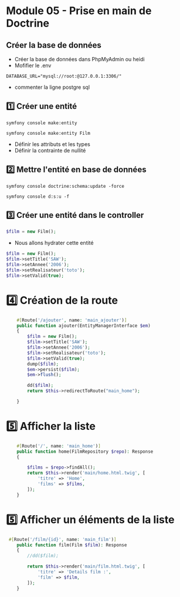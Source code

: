 # Module 05 - Prise en main de Doctrine

## Créer la base de données
- Créer la base de données dans PhpMyAdmin ou heidi
- Mofifier le .env
```
DATABASE_URL="mysql://root:@127.0.0.1:3306/"
```
- commenter la ligne postgre sql

## :one: Créer une entité
```
symfony console make:entity
```

```
symfony console make:entity Film
```

- Définir les attributs et les types
- Définir la contrainte de nullité

## :two: Mettre l'entité en base de données

```
symfony console doctrine:schema:update -force
```

```
symfony console d:s:u -f
```

## :three: Créer une entité dans le controller
```php
$film = new Film();
```
- Nous allons hydrater cette entité
```php
$film = new Film();
$film->setTitle('SAW');
$film->setAnnee('2006');
$film->setRealisateur('toto');
$film->setValid(true);
```

# :four: Création de la route
```php
    #[Route('/ajouter', name: 'main_ajouter')]
    public function ajouter(EntityManagerInterface $em)
    {
        $film = new Film();
        $film->setTitle('SAW');
        $film->setAnnee('2006');
        $film->setRealisateur('toto');
        $film->setValid(true);
        dump($film);
        $em->persist($film);
        $em->flush();

        dd($film);
        return $this->redirectToRoute("main_home");

    }
```

# :five: Afficher la liste
```php
    #[Route('/', name: 'main_home')]
    public function home(FilmRepository $repo): Response
    {

        $films = $repo->findAll();
        return $this->render('main/home.html.twig', [
            'titre' => 'Home',
            'films' => $films,
        ]);
    }
```

# :five: Afficher un  éléments de la liste
```php
 #[Route('/film/{id}', name: 'main_film')]
    public function film(Film $film): Response
    {
        //dd($film); 

        return $this->render('main/film.html.twig', [
            'titre' => 'Details film :',
            'film' => $film,
        ]);
    }
```